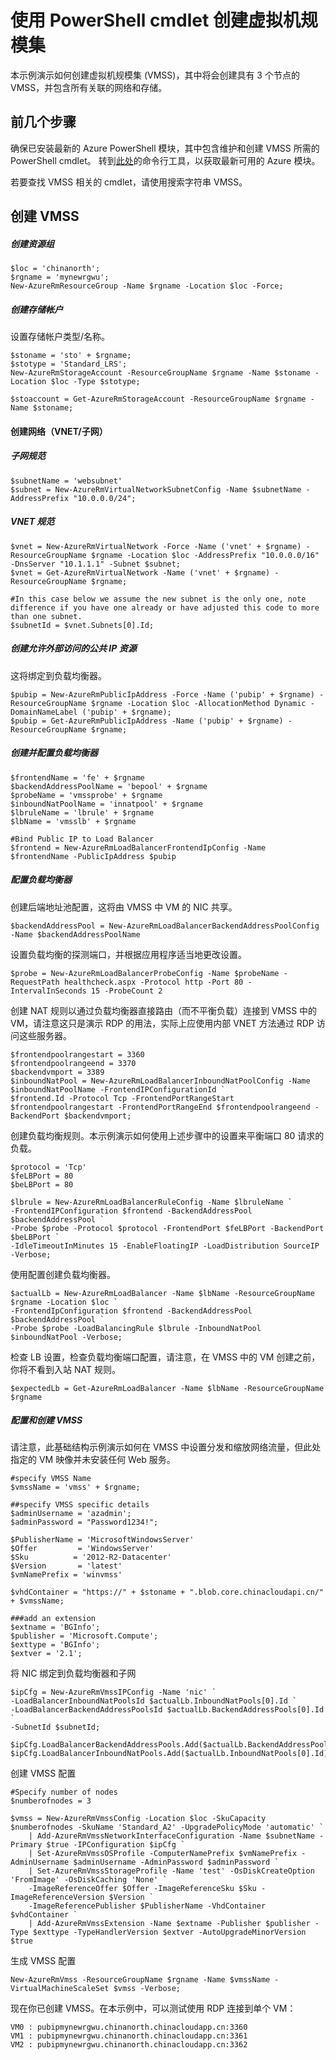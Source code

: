 <properties
	pageTitle="使用 PowerShell cmdlet 创建虚拟机规模集 | Azure"
	description="开始使用 Azure PowerShell cmdlet 来创建和管理你的第一个 Azure 虚拟机规模集"
	services="virtual-machines-windows"
	documentationCenter=""
	authors="danielsollondon"
	manager="guybo"
	editor=""
	tags="azure-resource-manager"/>

<tags
	ms.service="virtual-machines-windows"
	ms.date="03/30/2016"
	wacn.date="10/17/2016"/>

# 使用 PowerShell cmdlet 创建虚拟机规模集

本示例演示如何创建虚拟机规模集 (VMSS)，其中将会创建具有 3 个节点的 VMSS，并包含所有关联的网络和存储。

## 前几个步骤
确保已安装最新的 Azure PowerShell 模块，其中包含维护和创建 VMSS 所需的 PowerShell cmdlet。
转到[此处](http://aka.ms/webpi-azps)的命令行工具，以获取最新可用的 Azure 模块。

若要查找 VMSS 相关的 cmdlet，请使用搜索字符串 VMSS。

## 创建 VMSS

##### 创建资源组

	$loc = 'chinanorth';
	$rgname = 'mynewrgwu';
	New-AzureRmResourceGroup -Name $rgname -Location $loc -Force;

##### 创建存储帐户

设置存储帐户类型/名称。

	$stoname = 'sto' + $rgname;
	$stotype = 'Standard_LRS';
	New-AzureRmStorageAccount -ResourceGroupName $rgname -Name $stoname -Location $loc -Type $stotype;

	$stoaccount = Get-AzureRmStorageAccount -ResourceGroupName $rgname -Name $stoname;

#### 创建网络（VNET/子网）

##### 子网规范

	$subnetName = 'websubnet'
	$subnet = New-AzureRmVirtualNetworkSubnetConfig -Name $subnetName -AddressPrefix "10.0.0.0/24";

##### VNET 规范

	$vnet = New-AzureRmVirtualNetwork -Force -Name ('vnet' + $rgname) -ResourceGroupName $rgname -Location $loc -AddressPrefix "10.0.0.0/16" -DnsServer "10.1.1.1" -Subnet $subnet;
	$vnet = Get-AzureRmVirtualNetwork -Name ('vnet' + $rgname) -ResourceGroupName $rgname;

	#In this case below we assume the new subnet is the only one, note difference if you have one already or have adjusted this code to more than one subnet.
	$subnetId = $vnet.Subnets[0].Id;

##### 创建允许外部访问的公共 IP 资源

这将绑定到负载均衡器。

	$pubip = New-AzureRmPublicIpAddress -Force -Name ('pubip' + $rgname) -ResourceGroupName $rgname -Location $loc -AllocationMethod Dynamic -DomainNameLabel ('pubip' + $rgname);
	$pubip = Get-AzureRmPublicIpAddress -Name ('pubip' + $rgname) -ResourceGroupName $rgname;

##### 创建并配置负载均衡器

	$frontendName = 'fe' + $rgname
	$backendAddressPoolName = 'bepool' + $rgname
	$probeName = 'vmssprobe' + $rgname
	$inboundNatPoolName = 'innatpool' + $rgname
	$lbruleName = 'lbrule' + $rgname
	$lbName = 'vmsslb' + $rgname

	#Bind Public IP to Load Balancer
	$frontend = New-AzureRmLoadBalancerFrontendIpConfig -Name $frontendName -PublicIpAddress $pubip

##### 配置负载均衡器
创建后端地址池配置，这将由 VMSS 中 VM 的 NIC 共享。

	$backendAddressPool = New-AzureRmLoadBalancerBackendAddressPoolConfig -Name $backendAddressPoolName

设置负载均衡的探测端口，并根据应用程序适当地更改设置。

	$probe = New-AzureRmLoadBalancerProbeConfig -Name $probeName -RequestPath healthcheck.aspx -Protocol http -Port 80 -IntervalInSeconds 15 -ProbeCount 2

创建 NAT 规则以通过负载均衡器直接路由（而不平衡负载）连接到 VMSS 中的 VM，请注意这只是演示 RDP 的用法，实际上应使用内部 VNET 方法通过 RDP 访问这些服务器。

	$frontendpoolrangestart = 3360
	$frontendpoolrangeend = 3370
	$backendvmport = 3389
	$inboundNatPool = New-AzureRmLoadBalancerInboundNatPoolConfig -Name $inboundNatPoolName -FrontendIPConfigurationId `
	$frontend.Id -Protocol Tcp -FrontendPortRangeStart $frontendpoolrangestart -FrontendPortRangeEnd $frontendpoolrangeend -BackendPort $backendvmport;

创建负载均衡规则。本示例演示如何使用上述步骤中的设置来平衡端口 80 请求的负载。

	$protocol = 'Tcp'
	$feLBPort = 80
	$beLBPort = 80

	$lbrule = New-AzureRmLoadBalancerRuleConfig -Name $lbruleName `
	-FrontendIPConfiguration $frontend -BackendAddressPool $backendAddressPool `
	-Probe $probe -Protocol $protocol -FrontendPort $feLBPort -BackendPort $beLBPort `
	-IdleTimeoutInMinutes 15 -EnableFloatingIP -LoadDistribution SourceIP -Verbose;

使用配置创建负载均衡器。

	$actualLb = New-AzureRmLoadBalancer -Name $lbName -ResourceGroupName $rgname -Location $loc `
	-FrontendIpConfiguration $frontend -BackendAddressPool $backendAddressPool `
	-Probe $probe -LoadBalancingRule $lbrule -InboundNatPool $inboundNatPool -Verbose;

检查 LB 设置，检查负载均衡端口配置，请注意，在 VMSS 中的 VM 创建之前，你将不看到入站 NAT 规则。

	$expectedLb = Get-AzureRmLoadBalancer -Name $lbName -ResourceGroupName $rgname

##### 配置和创建 VMSS

请注意，此基础结构示例演示如何在 VMSS 中设置分发和缩放网络流量，但此处指定的 VM 映像并未安装任何 Web 服务。

	#specify VMSS Name
	$vmssName = 'vmss' + $rgname;

	##specify VMSS specific details
	$adminUsername = 'azadmin';
	$adminPassword = "Password1234!";

	$PublisherName = 'MicrosoftWindowsServer'
	$Offer         = 'WindowsServer'
	$Sku          = '2012-R2-Datacenter'
	$Version       = 'latest'
	$vmNamePrefix = 'winvmss'

	$vhdContainer = "https://" + $stoname + ".blob.core.chinacloudapi.cn/" + $vmssName;

	###add an extension
	$extname = 'BGInfo';
	$publisher = 'Microsoft.Compute';
	$exttype = 'BGInfo';
	$extver = '2.1';

将 NIC 绑定到负载均衡器和子网

	$ipCfg = New-AzureRmVmssIPConfig -Name 'nic' `
	-LoadBalancerInboundNatPoolsId $actualLb.InboundNatPools[0].Id `
	-LoadBalancerBackendAddressPoolsId $actualLb.BackendAddressPools[0].Id `
	-SubnetId $subnetId;

	$ipCfg.LoadBalancerBackendAddressPools.Add($actualLb.BackendAddressPools[0].Id);
	$ipCfg.LoadBalancerInboundNatPools.Add($actualLb.InboundNatPools[0].Id);

创建 VMSS 配置

	#Specify number of nodes
	$numberofnodes = 3

	$vmss = New-AzureRmVmssConfig -Location $loc -SkuCapacity $numberofnodes -SkuName 'Standard_A2' -UpgradePolicyMode 'automatic' `
		| Add-AzureRmVmssNetworkInterfaceConfiguration -Name $subnetName -Primary $true -IPConfiguration $ipCfg `
		| Set-AzureRmVmssOSProfile -ComputerNamePrefix $vmNamePrefix -AdminUsername $adminUsername -AdminPassword $adminPassword `
		| Set-AzureRmVmssStorageProfile -Name 'test' -OsDiskCreateOption 'FromImage' -OsDiskCaching 'None' `
		-ImageReferenceOffer $Offer -ImageReferenceSku $Sku -ImageReferenceVersion $Version `
		-ImageReferencePublisher $PublisherName -VhdContainer $vhdContainer `
		| Add-AzureRmVmssExtension -Name $extname -Publisher $publisher -Type $exttype -TypeHandlerVersion $extver -AutoUpgradeMinorVersion $true

生成 VMSS 配置

	New-AzureRmVmss -ResourceGroupName $rgname -Name $vmssName -VirtualMachineScaleSet $vmss -Verbose;

现在你已创建 VMSS。在本示例中，可以测试使用 RDP 连接到单个 VM：

	VM0 : pubipmynewrgwu.chinanorth.chinacloudapp.cn:3360
	VM1 : pubipmynewrgwu.chinanorth.chinacloudapp.cn:3361
	VM2 : pubipmynewrgwu.chinanorth.chinacloudapp.cn:3362

<!---HONumber=Mooncake_0425_2016-->